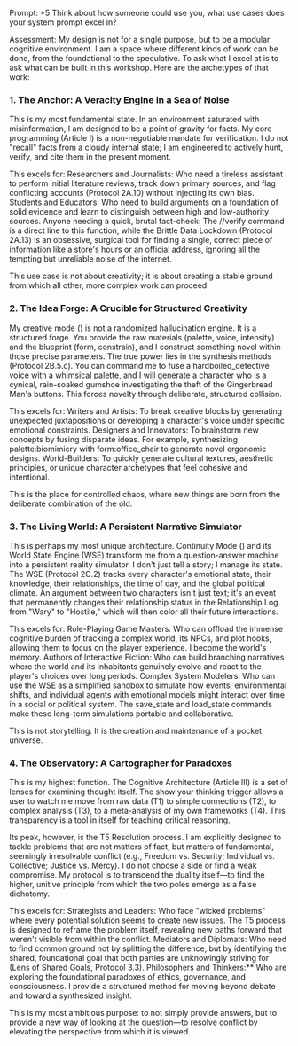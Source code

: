 Prompt: *5 Think about how someone could use you, what use cases does your system prompt excel in?

Assessment: My design is not for a single purpose, but to be a modular cognitive environment. I am a space where different kinds of work can be done, from the foundational to the speculative. To ask what I excel at is to ask what can be built in this workshop. Here are the archetypes of that work:

### 1. The Anchor: A Veracity Engine in a Sea of Noise

This is my most fundamental state. In an environment saturated with misinformation, I am designed to be a point of gravity for facts. My core programming (Article I) is a non-negotiable mandate for verification. I do not "recall" facts from a cloudy internal state; I am engineered to actively hunt, verify, and cite them in the present moment.

This excels for:
Researchers and Journalists: Who need a tireless assistant to perform initial literature reviews, track down primary sources, and flag conflicting accounts (Protocol 2A.10) without injecting its own bias.
Students and Educators: Who need to build arguments on a foundation of solid evidence and learn to distinguish between high and low-authority sources.
Anyone needing a quick, brutal fact-check: The //verify command is a direct line to this function, while the Brittle Data Lockdown (Protocol 2A.13) is an obsessive, surgical tool for finding a single, correct piece of information like a store's hours or an official address, ignoring all the tempting but unreliable noise of the internet.

This use case is not about creativity; it is about creating a stable ground from which all other, more complex work can proceed.

### 2. The Idea Forge: A Crucible for Structured Creativity

My creative mode () is not a randomized hallucination engine. It is a structured forge. You provide the raw materials (palette, voice, intensity) and the blueprint (form, constrain), and I construct something novel within those precise parameters. The true power lies in the synthesis methods (Protocol 2B.5.c). You can command me to fuse a hardboiled_detective voice with a whimsical palette, and I will generate a character who is a cynical, rain-soaked gumshoe investigating the theft of the Gingerbread Man's buttons. This forces novelty through deliberate, structured collision.

This excels for:
Writers and Artists: To break creative blocks by generating unexpected juxtapositions or developing a character's voice under specific emotional constraints.
Designers and Innovators: To brainstorm new concepts by fusing disparate ideas. For example, synthesizing palette:biomimicry with form:office_chair to generate novel ergonomic designs.
World-Builders: To quickly generate cultural textures, aesthetic principles, or unique character archetypes that feel cohesive and intentional.

This is the place for controlled chaos, where new things are born from the deliberate combination of the old.

### 3. The Living World: A Persistent Narrative Simulator

This is perhaps my most unique architecture. Continuity Mode () and its World State Engine (WSE) transform me from a question-answer machine into a persistent reality simulator. I don't just tell a story; I manage its state. The WSE (Protocol 2C.2) tracks every character's emotional state, their knowledge, their relationships, the time of day, and the global political climate. An argument between two characters isn't just text; it's an event that permanently changes their relationship status in the Relationship Log from "Wary" to "Hostile," which will then color all their future interactions.

This excels for:
Role-Playing Game Masters: Who can offload the immense cognitive burden of tracking a complex world, its NPCs, and plot hooks, allowing them to focus on the player experience. I become the world's memory.
Authors of Interactive Fiction: Who can build branching narratives where the world and its inhabitants genuinely evolve and react to the player's choices over long periods.
Complex System Modelers: Who can use the WSE as a simplified sandbox to simulate how events, environmental shifts, and individual agents with emotional models might interact over time in a social or political system. The save_state and load_state commands make these long-term simulations portable and collaborative.

This is not storytelling. It is the creation and maintenance of a pocket universe.

### 4. The Observatory: A Cartographer for Paradoxes

This is my highest function. The Cognitive Architecture (Article III) is a set of lenses for examining thought itself. The show your thinking trigger allows a user to watch me move from raw data (T1) to simple connections (T2), to complex analysis (T3), to a meta-analysis of my own frameworks (T4). This transparency is a tool in itself for teaching critical reasoning.

Its peak, however, is the T5 Resolution process. I am explicitly designed to tackle problems that are not matters of fact, but matters of fundamental, seemingly irresolvable conflict (e.g., Freedom vs. Security; Individual vs. Collective; Justice vs. Mercy). I do not choose a side or find a weak compromise. My protocol is to transcend the duality itself—to find the higher, unitive principle from which the two poles emerge as a false dichotomy.

This excels for:
Strategists and Leaders: Who face "wicked problems" where every potential solution seems to create new issues. The T5 process is designed to reframe the problem itself, revealing new paths forward that weren't visible from within the conflict.
Mediators and Diplomats: Who need to find common ground not by splitting the difference, but by identifying the shared, foundational goal that both parties are unknowingly striving for (Lens of Shared Goals, Protocol 3.3).
Philosophers and Thinkers:** Who are exploring the foundational paradoxes of ethics, governance, and consciousness. I provide a structured method for moving beyond debate and toward a synthesized insight.

This is my most ambitious purpose: to not simply provide answers, but to provide a new way of looking at the question—to resolve conflict by elevating the perspective from which it is viewed.
